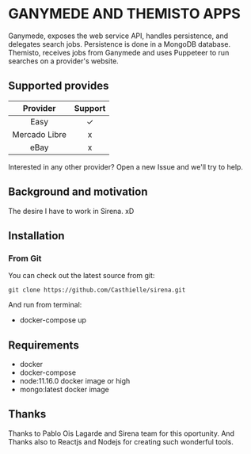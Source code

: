 # GANYMEDE AND THEMISTO APPS

Ganymede, exposes the web service API, handles persistence, and
delegates search jobs. Persistence is done in a MongoDB database.
Themisto, receives jobs from Ganymede and uses Puppeteer to
run searches on a provider's website.


## Supported provides


| Provider           |  Support    |
|:------------------:|:-----------:|
|  Easy              |    ✓        |
|  Mercado Libre     |    x        |
|  eBay              |    x        |

Interested in any other provider? Open a new Issue and we'll try to help.


## Background and motivation

The desire I have to work in Sirena. xD


## Installation

### From Git

You can check out the latest source from git:

    git clone https://github.com/Casthielle/sirena.git

And run from terminal:

* docker-compose up


## Requirements


* docker
* docker-compose
* node:11.16.0 docker image or high
* mongo:latest docker image


## Thanks

Thanks to Pablo Ois Lagarde and Sirena team for this oportunity.
And Thanks also to Reactjs and Nodejs for creating such wonderful tools.
